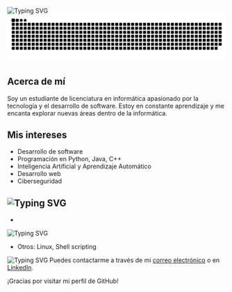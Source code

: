 ![Typing SVG](https://readme-typing-svg.demolab.com?pause=1000&color=2f81f7&width=435&lines=Hola,+soy+walter+👋)
![Snake animation](https://github.com/MagnoEfren/magnoefren/blob/main/github_snake.svg)
## Acerca de mí
Soy un estudiante de licenciatura en informática apasionado por la tecnología y el desarrollo de software. Estoy en constante aprendizaje y me encanta explorar nuevas áreas dentro de la informática.

## Mis intereses
- Desarrollo de software
- Programación en Python, Java, C++
- Inteligencia Artificial y Aprendizaje Automático
- Desarrollo web
- Ciberseguridad

![Typing SVG](https://readme-typing-svg.demolab.com?pause=1000&color=2f81f7&width=435&lines=Mis+proyectos)
-
- 
![Typing SVG](https://readme-typing-svg.demolab.com?pause=1000&color=2f81f7&width=435&lines=Habilidades)
- Otros: Linux, Shell scripting

![Typing SVG](https://readme-typing-svg.demolab.com?pause=1000&color=2f81f7&width=435&lines=Cómo+contactarme)
Puedes contactarme a través de mi [correo electrónico](walterw9512@gmail.com) o en [LinkedIn](https://www.linkedin.com/in/tu-perfil-linkedin).

¡Gracias por visitar mi perfil de GitHub!
